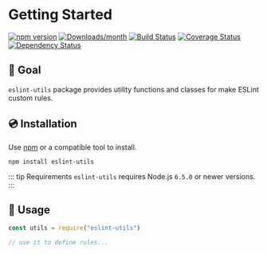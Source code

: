 # Getting Started

[![npm version](https://img.shields.io/npm/v/eslint-utils.svg)](https://www.npmjs.com/package/eslint-utils)
[![Downloads/month](https://img.shields.io/npm/dm/eslint-utils.svg)](http://www.npmtrends.com/eslint-utils)
[![Build Status](https://travis-ci.org/mysticatea/eslint-utils.svg?branch=master)](https://travis-ci.org/mysticatea/eslint-utils)
[![Coverage Status](https://codecov.io/gh/mysticatea/eslint-utils/branch/master/graph/badge.svg)](https://codecov.io/gh/mysticatea/eslint-utils)
[![Dependency Status](https://david-dm.org/mysticatea/eslint-utils.svg)](https://david-dm.org/mysticatea/eslint-utils)

## 🏁 Goal

`eslint-utils` package provides utility functions and classes for make ESLint custom rules.

## 💿 Installation

Use [npm](https://www.npmjs.com/) or a compatible tool to install.

```
npm install eslint-utils
```

::: tip Requirements
`eslint-utils` requires Node.js `6.5.0` or newer versions.
:::

## 📖 Usage

```js
const utils = require("eslint-utils")

// use it to define rules...
```
